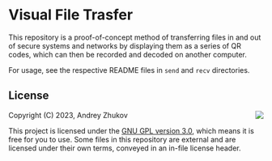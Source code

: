 # Visual File Trasfer
This repository is a proof-of-concept method of transferring files in and out of secure systems and networks by displaying them as a series of QR codes, which can then be recorded and decoded on another computer.

For usage, see the respective README files in `send` and `recv` directories.

## License
<img align="right" src="https://www.gnu.org/graphics/gplv3-with-text-136x68.png">

Copyright (C) 2023, Andrey Zhukov

This project is licensed under the [GNU GPL version 3.0](/LICENSE.md), which means it is free for you to use. Some files in this repository are external and are licensed under their own terms, conveyed in an in-file license header.
